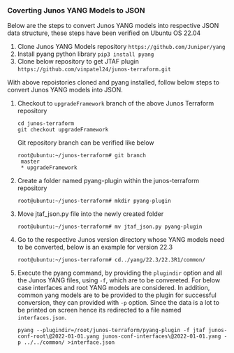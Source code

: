 ### Coverting Junos YANG Models to JSON

Below are the steps to convert Junos YANG models into respective JSON data structure, these steps have been verified on Ubuntu OS 22.04

1. Clone Junos YANG Models repository
      `https://github.com/Juniper/yang`
2. Install pyang python library
      `pip3 install pyang`
3. Clone below repository to get JTAF plugin
      `https://github.com/vinpatel24/junos-terraform.git`

With above repoistories cloned and pyang installed, follow below steps to convert Junos YANG models into JSON.

1. Checkout to `upgradeFramework` branch of the above Junos Terraform repository
    ```
    cd junos-terraform
    git checkout upgradeFramework
    ```
    Git repository branch can be verified like below
     ```
     root@ubuntu:~/junos-terraform# git branch
      master
      * upgradeFramework
     ```
3. Create a folder named pyang-plugin within the junos-terraform repository
    ```
    root@ubuntu:~/junos-terraform# mkdir pyang-plugin
    ```
4. Move jtaf_json.py file into the newly created folder
    ```
    root@ubuntu:~/junos-terraform# mv jtaf_json.py pyang-plugin
    ```
5. Go to the respective Junos version directory whose YANG models need to be converted, below is an example for version 22.3
    ```
    root@ubuntu:~/junos-terraform# cd../yang/22.3/22.3R1/common/
    ```
6. Execute the pyang command, by providing the `plugindir` option and all the Junos YANG files, using `-f`, which are to be convereted. For below case interfaces and root YANG models are considered.
   In addition, common yang models are to be provided to the plugin for successful conversion, they can provided with `-p` option. Since the data is a lot to be printed on screen hence its
   redirected to a file named `interfaces.json`.
   ```
   pyang --plugindir=/root/junos-terraform/pyang-plugin -f jtaf junos-conf-root\@2022-01-01.yang junos-conf-interfaces\@2022-01-01.yang -p ../../common/ >interface.json
   ```
   
